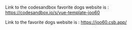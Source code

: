 Link to the codesandbox favorite dogs website is : https://codesandbox.io/s/vue-template-joo60

Link to the favorite dogs website is  : https://joo60.csb.app/
